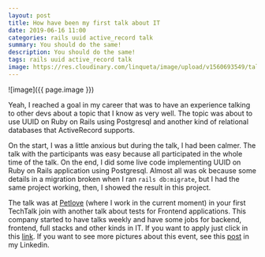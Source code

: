 ```yaml
---
layout: post
title: How have been my first talk about IT
date: 2019-06-16 11:00
categories: rails uuid active_record talk
summary: You should do the same!
description: You should do the same!
tags: rails uuid active_record talk
image: https://res.cloudinary.com/linqueta/image/upload/v1560693549/talk_0_ir7kdb.jpg
---
```


![image]({{ page.image }})

Yeah, I reached a goal in my career that was to have an experience talking to other devs about a topic that I know as very well. The topic was about to use UUID on Ruby on Rails using Postgresql and another kind of relational databases that ActiveRecord supports.

On the start, I was a little anxious but during the talk, I had been calmer. The talk with the participants was easy because all participated in the whole time of the talk. On the end, I did some live code implementing UUID on Ruby on Rails application using Postgresql. Almost all was ok because some details in a migration broken when I ran `rails db:migrate`, but I had the same project working, then, I showed the result in this project.

The talk was at [Petlove](https://petlove.com) (where I work in the current moment) in your first TechTalk join with another talk about tests for Frontend applications. This company started to have talks weekly and have some jobs for backend, frontend, full stacks and other kinds in IT. If you want to apply just click in this [link](https://petlove.gupy.io/). If you want to see more pictures about this event, see this [post](https://www.linkedin.com/feed/update/urn:li:activity:6544766474484019200) in my Linkedin.